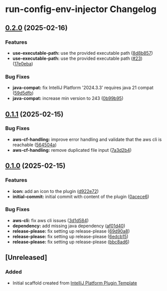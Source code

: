 <!-- Keep a Changelog guide -> https://keepachangelog.com -->

# run-config-env-injector Changelog

## [0.2.0](https://github.com/mpecan/run-config-env-injector/compare/v0.1.1...v0.2.0) (2025-02-16)


### Features

* **use-executable-path:** use the provided executable path ([8d8b857](https://github.com/mpecan/run-config-env-injector/commit/8d8b857a9fb2edc9cf278b916ed88bb424bee11a))
* **use-executable-path:** use the provided executable path ([#23](https://github.com/mpecan/run-config-env-injector/issues/23)) ([17e0eba](https://github.com/mpecan/run-config-env-injector/commit/17e0ebafbbc88af412ebc30a4987123a9f611b93))


### Bug Fixes

* **java-compat:** fix IntelliJ Platform '2024.3.3' requires java 21 compat ([59d5dfb](https://github.com/mpecan/run-config-env-injector/commit/59d5dfba3d223c8b4059f4b65b09d06b2daaca5b))
* **java-compat:** increase min version to 243 ([0b99b95](https://github.com/mpecan/run-config-env-injector/commit/0b99b95966f18f01df501144df674302ccd86d4d))

## [0.1.1](https://github.com/mpecan/run-config-env-injector/compare/v0.1.0...v0.1.1) (2025-02-15)


### Bug Fixes

* **aws-cf-handling:** improve error handling and validate that the aws cli is reachable ([564504a](https://github.com/mpecan/run-config-env-injector/commit/564504ac7493cdce3d877c99cbb2785c08b1d2ed))
* **aws-cf-handling:** remove duplicated file input ([7a3d2b4](https://github.com/mpecan/run-config-env-injector/commit/7a3d2b43f67499ce3b24247277051280b445ee5c))

## [0.1.0](https://github.com/mpecan/run-config-env-injector/compare/v0.0.1...v0.1.0) (2025-02-15)


### Features

* **icon:** add an icon to the plugin ([d922e72](https://github.com/mpecan/run-config-env-injector/commit/d922e725145fdd1b1eb7cca4a4827ee8ad2c2bdf))
* **initial-commit:** initial commit with content of the plugin ([0acece6](https://github.com/mpecan/run-config-env-injector/commit/0acece6e963b64cbf2b1389b4a41c36b0ea7ee8e))


### Bug Fixes

* **aws-cli:** fix aws cli issues ([3d1d584](https://github.com/mpecan/run-config-env-injector/commit/3d1d58492383583127b25fc17f3a21dc4cf805e7))
* **dependency:** add missing java dependency ([af01d40](https://github.com/mpecan/run-config-env-injector/commit/af01d404b723c221603c8b4a2a5f73054852ce5b))
* **release-please:** fix setting up release-please ([69d90a8](https://github.com/mpecan/run-config-env-injector/commit/69d90a881fada5624630a8fd8817c322edae332a))
* **release-please:** fix setting up release-please ([6edcb15](https://github.com/mpecan/run-config-env-injector/commit/6edcb15436bd6c662e07d7209c454a186fc2a56c))
* **release-please:** fix setting up release-please ([bbc8ad6](https://github.com/mpecan/run-config-env-injector/commit/bbc8ad677de5597ddd88700800be0f68ed3e9106))

## [Unreleased]
### Added
- Initial scaffold created from [IntelliJ Platform Plugin Template](https://github.com/JetBrains/intellij-platform-plugin-template)
